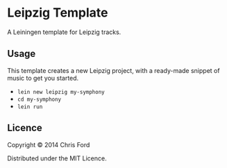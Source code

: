 # Leipzig Template 

A Leiningen template for Leipzig tracks.

## Usage

This template creates a new Leipzig project, with a ready-made snippet of music to get you started.
* `lein new leipzig my-symphony`
* `cd my-symphony`
* `lein run`

## Licence

Copyright © 2014 Chris Ford 

Distributed under the MIT Licence.
